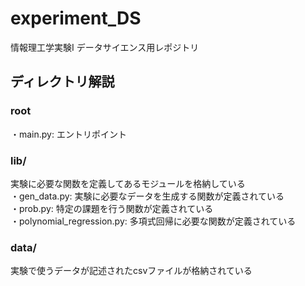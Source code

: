 # experiment_DS
情報理工学実験Ⅰ データサイエンス用レポジトリ

## ディレクトリ解説

### root
・main.py: エントリポイント

### lib/
実験に必要な関数を定義してあるモジュールを格納している  
・gen_data.py: 実験に必要なデータを生成する関数が定義されている  
・prob.py: 特定の課題を行う関数が定義されている  
・polynomial_regression.py: 多項式回帰に必要な関数が定義されている  

### data/
実験で使うデータが記述されたcsvファイルが格納されている